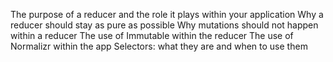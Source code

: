 The purpose of a reducer and the role it plays within your application
Why a reducer should stay as pure as possible
Why mutations should not happen within a reducer
The use of Immutable within the reducer
The use of Normalizr within the app
Selectors: what they are and when to use them
